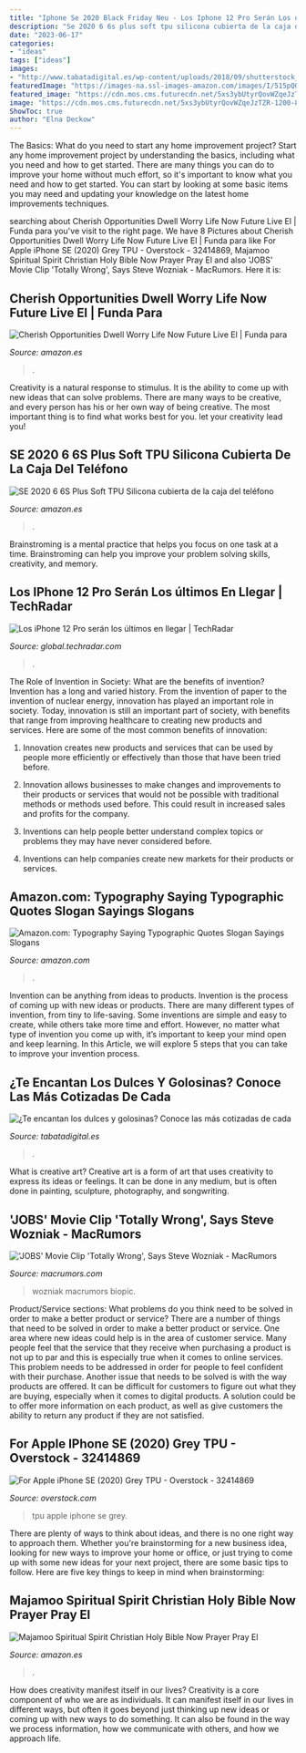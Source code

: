 ```yaml
---
title: "Iphone Se 2020 Black Friday Neu - Los Iphone 12 Pro Serán Los últimos En Llegar"
description: "Se 2020 6 6s plus soft tpu silicona cubierta de la caja del teléfono"
date: "2023-06-17"
categories:
- "ideas"
tags: ["ideas"]
images:
- "http://www.tabatadigital.es/wp-content/uploads/2018/09/shutterstock_307572263.jpg_1913337537-768x430.jpg"
featuredImage: "https://images-na.ssl-images-amazon.com/images/I/515pQQDyOOL._AC_SL1000_.jpg"
featured_image: "https://cdn.mos.cms.futurecdn.net/5xs3ybUtyrQovWZqeJzTZR-1200-80.jpeg"
image: "https://cdn.mos.cms.futurecdn.net/5xs3ybUtyrQovWZqeJzTZR-1200-80.jpeg"
ShowToc: true
author: "Elna Deckow"
---
```



The Basics: What do you need to start any home improvement project?
Start any home improvement project by understanding the basics, including what you need and how to get started. There are many things you can do to improve your home without much effort, so it's important to know what you need and how to get started. You can start by looking at some basic items you may need and updating your knowledge on the latest home improvements techniques.

	

		
searching about Cherish Opportunities Dwell Worry Life Now Future Live El | Funda para you've visit to the right page. We have 8 Pictures about Cherish Opportunities Dwell Worry Life Now Future Live El | Funda para like For Apple iPhone SE (2020) Grey TPU - Overstock - 32414869, Majamoo Spiritual Spirit Christian Holy Bible Now Prayer Pray El and also &#039;JOBS&#039; Movie Clip &#039;Totally Wrong&#039;, Says Steve Wozniak - MacRumors. Here it is:
		
    
## Cherish Opportunities Dwell Worry Life Now Future Live El | Funda Para

<img loading=lazy src="https://images-na.ssl-images-amazon.com/images/I/515pQQDyOOL._AC_SL1000_.jpg" onerror="this.onerror=null;this.src='https://tse1.mm.bing.net/th?id=OIP.LGfsrC2mgnJwANbd_HZUGQHaHa&amp;pid=15.1';" alt="Cherish Opportunities Dwell Worry Life Now Future Live El | Funda para">

_Source: amazon.es_

>. 

	

Creativity is a natural response to stimulus. It is the ability to come up with new ideas that can solve problems. There are many ways to be creative, and every person has his or her own way of being creative. The most important thing is to find what works best for you. let your creativity lead you!

    
## SE 2020 6 6S Plus Soft TPU Silicona Cubierta De La Caja Del Teléfono

<img loading=lazy src="https://images-na.ssl-images-amazon.com/images/I/71rFQ6gTPGL._AC_SX569_.jpg" onerror="this.onerror=null;this.src='https://tse3.mm.bing.net/th?id=OIP.yCZvH9TPvWQe15EL1KEHRgHaHa&amp;pid=15.1';" alt="SE 2020 6 6S Plus Soft TPU Silicona cubierta de la caja del teléfono">

_Source: amazon.es_

>. 

	

Brainstroming is a mental practice that helps you focus on one task at a time. Brainstroming can help you improve your problem solving skills, creativity, and memory.

    
## Los IPhone 12 Pro Serán Los últimos En Llegar | TechRadar

<img loading=lazy src="https://cdn.mos.cms.futurecdn.net/5xs3ybUtyrQovWZqeJzTZR-1200-80.jpeg" onerror="this.onerror=null;this.src='https://tse2.mm.bing.net/th?id=OIP.s-StFhdCD7R30XOf5QpvlwHaFU&amp;pid=15.1';" alt="Los iPhone 12 Pro serán los últimos en llegar | TechRadar">

_Source: global.techradar.com_

>. 

	

The Role of Invention in Society: What are the benefits of invention?
Invention has a long and varied history. From the invention of paper to the invention of nuclear energy, innovation has played an important role in society. Today, innovation is still an important part of society, with benefits that range from improving healthcare to creating new products and services. Here are some of the most common benefits of innovation:
1. Innovation creates new products and services that can be used by people more efficiently or effectively than those that have been tried before.

2. Innovation allows businesses to make changes and improvements to their products or services that would not be possible with traditional methods or methods used before. This could result in increased sales and profits for the company.

3. Inventions can help people better understand complex topics or problems they may have never considered before.

4. Inventions can help companies create new markets for their products or services.

    
## Amazon.com: Typography Saying Typographic Quotes Slogan Sayings Slogans

<img loading=lazy src="https://images-na.ssl-images-amazon.com/images/I/51u4eRRAo0L.__AC_SY300_QL70_ML2_.jpg" onerror="this.onerror=null;this.src='https://tse2.mm.bing.net/th?id=OIP.GUSb2Sni4NRizkJxjQJWAAAAAA&amp;pid=15.1';" alt="Amazon.com: Typography Saying Typographic Quotes Slogan Sayings Slogans">

_Source: amazon.com_

>. 

	

Invention can be anything from ideas to products.
Invention is the process of coming up with new ideas or products. There are many different types of invention, from tiny to life-saving. Some inventions are simple and easy to create, while others take more time and effort. However, no matter what type of invention you come up with, it’s important to keep your mind open and keep learning. In this Article, we will explore 5 steps that you can take to improve your invention process.

    
## ¿Te Encantan Los Dulces Y Golosinas? Conoce Las Más Cotizadas De Cada

<img loading=lazy src="http://www.tabatadigital.es/wp-content/uploads/2018/09/shutterstock_307572263.jpg_1913337537-768x430.jpg" onerror="this.onerror=null;this.src='https://tse1.mm.bing.net/th?id=OIP.dnGMgMmq8OVRDfn8_xPomAHaEJ&amp;pid=15.1';" alt="¿Te encantan los dulces y golosinas? Conoce las más cotizadas de cada">

_Source: tabatadigital.es_

>. 

	

What is creative art?
Creative art is a form of art that uses creativity to express its ideas or feelings. It can be done in any medium, but is often done in painting, sculpture, photography, and songwriting.

    
## &#039;JOBS&#039; Movie Clip &#039;Totally Wrong&#039;, Says Steve Wozniak - MacRumors

<img loading=lazy src="https://images.macrumors.com/t/k4bhC6oJzGO1TSp_Jy-zU4A3jks=/2500x0/filters:no_upscale()/article-new/2013/01/iJOBS1.jpg" onerror="this.onerror=null;this.src='https://tse4.mm.bing.net/th?id=OIP.P0-hFGWGUckf2lavmpNIIwHaFh&amp;pid=15.1';" alt="&#039;JOBS&#039; Movie Clip &#039;Totally Wrong&#039;, Says Steve Wozniak - MacRumors">

_Source: macrumors.com_

>wozniak macrumors biopic. 

	

Product/Service sections: What problems do you think need to be solved in order to make a better product or service?
There are a number of things that need to be solved in order to make a better product or service. One area where new ideas could help is in the area of customer service. Many people feel that the service that they receive when purchasing a product is not up to par and this is especially true when it comes to online services. This problem needs to be addressed in order for people to feel confident with their purchase. Another issue that needs to be solved is with the way products are offered. It can be difficult for customers to figure out what they are buying, especially when it comes to digital products. A solution could be to offer more information on each product, as well as give customers the ability to return any product if they are not satisfied.

    
## For Apple IPhone SE (2020) Grey TPU - Overstock - 32414869

<img loading=lazy src="https://ak1.ostkcdn.com/images/products/is/images/direct/83d7ec8eb1c5f09ce2c0e87c9d32204c637668af/For-Apple-iPhone-SE-(2020)-Grey-TPU.jpg" onerror="this.onerror=null;this.src='https://tse3.mm.bing.net/th?id=OIP.14bT4tK0iC_ZBluJdO2ZVgHaHa&amp;pid=15.1';" alt="For Apple iPhone SE (2020) Grey TPU - Overstock - 32414869">

_Source: overstock.com_

>tpu apple iphone se grey. 

	

There are plenty of ways to think about ideas, and there is no one right way to approach them. Whether you're brainstorming for a new business idea, looking for new ways to improve your home or office, or just trying to come up with some new ideas for your next project, there are some basic tips to follow. Here are five key things to keep in mind when brainstorming: 

    
## Majamoo Spiritual Spirit Christian Holy Bible Now Prayer Pray El

<img loading=lazy src="https://images-na.ssl-images-amazon.com/images/I/511wLAEXddL._AC_SY355_.jpg" onerror="this.onerror=null;this.src='https://tse3.mm.bing.net/th?id=OIP.xR0fuishyqkj2w3shqHpswAAAA&amp;pid=15.1';" alt="Majamoo Spiritual Spirit Christian Holy Bible Now Prayer Pray El">

_Source: amazon.es_

>. 

	

How does creativity manifest itself in our lives?
Creativity is a core component of who we are as individuals. It can manifest itself in our lives in different ways, but often it goes beyond just thinking up new ideas or coming up with new ways to do something. It can also be found in the way we process information, how we communicate with others, and how we approach life.

